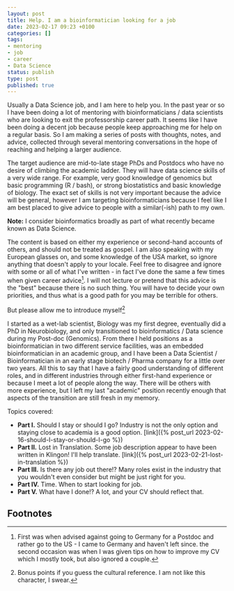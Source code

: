 ```yaml
---
layout: post
title: Help. I am a bioinformatician looking for a job
date: 2023-02-17 09:23 +0100
categories: []
tags:
- mentoring
- job
- career
- Data Science
status: publish
type: post
published: true
---
```


Usually a Data Science job, and I am here to help you. In the past year or so I have been doing a lot of mentoring with bioinformaticians / data scientists who are looking to exit the professorship career path. It seems like I have been doing a decent job because people keep approaching me for help on a regular basis. So I am making a series of posts with thoughts, notes, and advice, collected through several mentoring conversations in the hope of reaching and helping a larger audience. 

The target audience are mid-to-late stage PhDs and Postdocs who have no desire of climbing the academic ladder. They will have data science skills of a very wide range. For example, very good knowledge of genomics but basic programming (R / bash), or strong biostatistics and basic knowledge of biology. The exact set of skills is not very important because the advice will be general, however I am targeting bioinformaticians because I feel like I am best placed to give advice to people with a similar(-ish) path to my own.  

**Note:** I consider bioinformatics broadly as part of what recently became known as Data Science.

The content is based on either my experience or second-hand accounts of others, and should not be treated as gospel. I am also speaking with my European glasses on, and some knowledge of the USA market, so ignore anything that doesn't apply to your locale. Feel free to disagree and ignore with some or all of what I've written - in fact I've done the same a few times when given career advice[^1]. I will not lecture or pretend that this advice is the "best" because there is no such thing. You will have to decide your own  priorities, and thus what is a good path for you may be terrible for others.

But please allow me to introduce myself[^2]

I started as a wet-lab scientist, Biology was my first degree, eventually did a PhD in Neurobiology, and only transitioned to bioinformatics / Data science during my Post-doc (Genomics). From there I held positions as a bioinformatician in two different service facilities, was an embedded bioinformatician in an academic group, and I have been a Data Scientist / Bioinformatician in an early stage biotech / Pharma company for a little over two years. All this to say that I have a fairly good understanding of different roles, and in different industries through either first-hand experience or because I meet a lot of people along the way. There will be others with more experience, but I left my last "academic" position recently enough that aspects of the transition are still fresh in my memory.

Topics covered:

- **Part I.** Should I stay or should I go? Industry is not the only option and staying close to academia is a good option. [link]({% post_url 2023-02-16-should-I-stay-or-should-I-go %}) 
- **Part II.** Lost in Translation. Some job description appear to have been written in Klingon! I'll help translate. [link]({% post_url 2023-02-21-lost-in-translation %})
- **Part III.** Is there any job out there!? Many roles exist in the industry that you wouldn't even consider but might be just right for you.
- **Part IV.** Time. When to start looking for job.
- **Part V.** What have I done!? A lot, and your CV should reflect that.


## Footnotes

[^1]: First was when advised against going to Germany for a Postdoc and rather go to the US - I came to Germany and haven't left since. the second occasion was when I was given tips on how to improve my CV which I mostly took, but also ignored a couple.
[^2]: Bonus points if you guess the cultural reference. I am not like this character, I swear.
